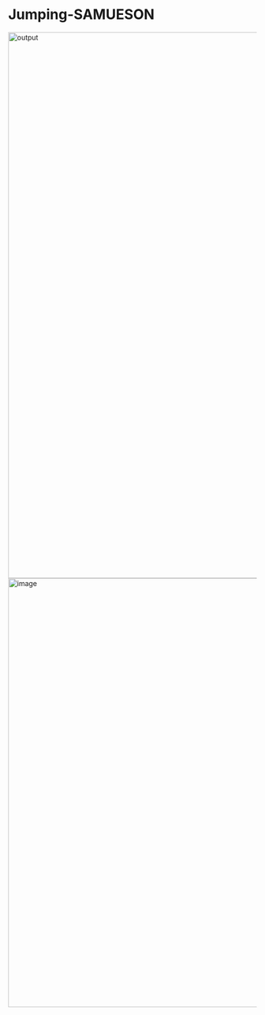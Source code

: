 # Jumping-SAMUESON
<img width="1697" height="1106" alt="output" src="https://github.com/user-attachments/assets/7e886ee3-2b19-4769-9a92-66c9299d1e38" />
<img width="1544" height="869" alt="image" src="https://github.com/user-attachments/assets/e1ae8af8-f98d-43cd-bf6d-e82a02325b97" />
